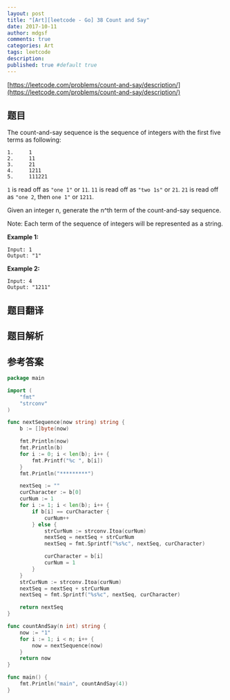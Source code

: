 ```yaml
---
layout: post
title: "[Art][leetcode - Go] 38 Count and Say"
date: 2017-10-11
author: mdgsf
comments: true
categories: Art
tags: leetcode
description:
published: true #default true
---
```


[https://leetcode.com/problems/count-and-say/description/](https://leetcode.com/problems/count-and-say/description/)

## 题目

The count-and-say sequence is the sequence of integers with the first five terms as following:

```
1.     1
2.     11
3.     21
4.     1211
5.     111221
```

`1` is read off as `"one 1"` or `11`.
`11` is read off as `"two 1s"` or `21`.
`21` is read off as `"one 2`, then `one 1"` or `1211`.

Given an integer n, generate the n^th term of the count-and-say sequence.

Note: Each term of the sequence of integers will be represented as a string.

**Example 1:**

```
Input: 1
Output: "1"
```

**Example 2:**

```
Input: 4
Output: "1211"
```

## 题目翻译

## 题目解析

## 参考答案

```go
package main

import (
    "fmt"
    "strconv"
)

func nextSequence(now string) string {
    b := []byte(now)

    fmt.Println(now)
    fmt.Println(b)
    for i := 0; i < len(b); i++ {
        fmt.Printf("%c ", b[i])
    }
    fmt.Println("*********")

    nextSeq := ""
    curCharacter := b[0]
    curNum := 1
    for i := 1; i < len(b); i++ {
        if b[i] == curCharacter {
            curNum++
        } else {
            strCurNum := strconv.Itoa(curNum)
            nextSeq = nextSeq + strCurNum
            nextSeq = fmt.Sprintf("%s%c", nextSeq, curCharacter)

            curCharacter = b[i]
            curNum = 1
        }
    }
    strCurNum := strconv.Itoa(curNum)
    nextSeq = nextSeq + strCurNum
    nextSeq = fmt.Sprintf("%s%c", nextSeq, curCharacter)

    return nextSeq
}

func countAndSay(n int) string {
    now := "1"
    for i := 1; i < n; i++ {
        now = nextSequence(now)
    }
    return now
}

func main() {
    fmt.Println("main", countAndSay(4))
}
```

